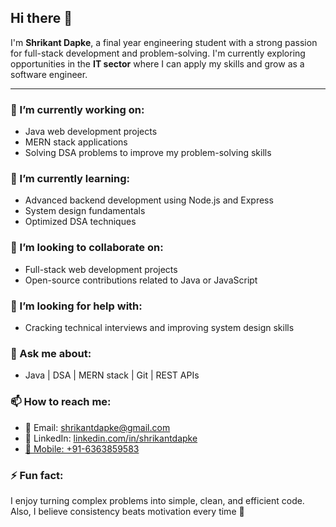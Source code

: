 ## Hi there 👋

I'm **Shrikant Dapke**, a final year engineering student with a strong passion for full-stack development and problem-solving. I'm currently exploring opportunities in the **IT sector** where I can apply my skills and grow as a software engineer.

---

### 🔭 I’m currently working on:
- Java web development projects
- MERN stack applications
- Solving DSA problems to improve my problem-solving skills

### 🌱 I’m currently learning:
- Advanced backend development using Node.js and Express
- System design fundamentals
- Optimized DSA techniques

### 👯 I’m looking to collaborate on:
- Full-stack web development projects
- Open-source contributions related to Java or JavaScript

### 🤔 I’m looking for help with:
- Cracking technical interviews and improving system design skills

### 💬 Ask me about:
- Java | DSA | MERN stack | Git | REST APIs

### 📫 How to reach me:
- 📧 Email: shrikantdapke@gmail.com
- 💼 LinkedIn: [linkedin.com/in/shrikantdapke](https://www.linkedin.com/in/shrikant-dapke-1695a6314/)
- <a href="tel:+916363859583">📱 Mobile: +91-6363859583</a> 
### ⚡ Fun fact:
I enjoy turning complex problems into simple, clean, and efficient code. Also, I believe consistency beats motivation every time 💪
